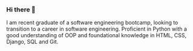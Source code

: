 ### Hi there 👋

I am recent graduate of a software engineering bootcamp, looking to transition to a career in software engineering. Proficient in Python with a good understanding of OOP and foundational knowledge in HTML, CSS, Django, SQL and Git.
<!--
**Tom-Freed/Tom-Freed** is a ✨ _special_ ✨ repository because its `README.md` (this file) appears on your GitHub profile.

Here are some ideas to get you started:

- 🔭 I’m currently working on ...
- 🌱 I’m currently learning ...
- 👯 I’m looking to collaborate on ...
- 🤔 I’m looking for help with ...
- 💬 Ask me about ...
- 📫 How to reach me: ...
- 😄 Pronouns: ...
- ⚡ Fun fact: ...
-->
